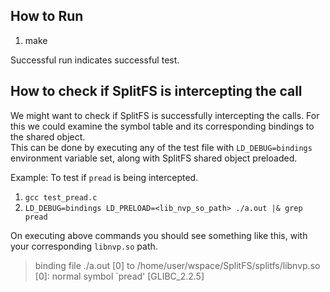 ## How to Run
1. make

Successful run indicates successful test.

## How to check if SplitFS is intercepting the call
We might want to check if SplitFS is successfully intercepting the calls. For this we could examine the symbol table and its corresponding bindings to the shared object.  
This can be done by executing any of the test file with `LD_DEBUG=bindings` environment variable set, along with SplitFS shared object preloaded.

Example:
To test if `pread` is being intercepted.
1. `gcc test_pread.c`
2. `LD_DEBUG=bindings LD_PRELOAD=<lib_nvp_so_path> ./a.out |& grep pread`

On executing above commands you should see something like this, with your corresponding `libnvp.so` path.
>binding file ./a.out [0] to /home/user/wspace/SplitFS/splitfs/libnvp.so [0]: normal symbol \`pread' [GLIBC_2.2.5]  

